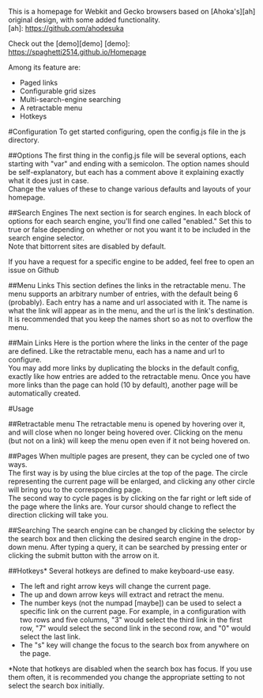 This is a homepage for Webkit and Gecko browsers based on [Ahoka's][ah] original design, with some added functionality.  
[ah]: https://github.com/ahodesuka

Check out the [demo][demo]
[demo]: https://spaghetti2514.github.io/Homepage


Among its feature are:

- Paged links
- Configurable grid sizes
- Multi-search-engine searching
- A retractable menu
- Hotkeys

#Configuration
To get started configuring, open the config.js file in the js directory.

##Options
The first thing in the config.js file will be several options, each starting with "var" and ending with a semicolon. The option names should be self-explanatory, but each has a comment above it explaining exactly what it does just in case.  
Change the values of these to change various defaults and layouts of your homepage.  

##Search Engines
The next section is for search engines. In each block of options for each search engine, you'll find one called "enabled." Set this to true or false depending on whether or not you want it to be included in the search engine selector.  
Note that bittorrent sites are disabled by default.  

If you have a request for a specific engine to be added, feel free to open an issue on Github

##Menu Links
This section defines the links in the retractable menu. The menu supports an arbitrary number of entries, with the default being 6 (probably). Each entry has a name and url associated with it. The name is what the link will appear as in the menu, and the url is the link's destination. It is recommended that you keep the names short so as not to overflow the menu.  

##Main Links
Here is the portion where the links in the center of the page are defined. Like the retractable menu, each has a name and url to configure.  
You may add more links by duplicating the blocks in the default config, exactly like how entries are added to the retractable menu. Once you have more links than the page can hold (10 by default), another page will be automatically created.  

#Usage

##Retractable menu
The retractable menu is opened by hovering over it, and will close when no longer being hovered over. Clicking on the menu (but not on a link) will keep the menu open even if it not being hovered on.  

##Pages
When multiple pages are present, they can be cycled one of two ways.  
The first way is by using the blue circles at the top of the page. The circle representing the current page will be enlarged, and clicking any other circle will bring you to the corresponding page.  
The second way to cycle pages is by clicking on the far right or left side of the page where the links are. Your cursor should change to reflect the direction clicking will take you.  

##Searching
The search engine can be changed by clicking the selector by the search box and then clicking the desired search engine in the drop-down menu. After typing a query, it can be searched by pressing enter or clicking the submit button with the arrow on it.  

##Hotkeys*
Several hotkeys are defined to make keyboard-use easy.

- The left and right arrow keys will change the current page.
- The up and down arrow keys will extract and retract the menu.
- The number keys (not the numpad [maybe]) can be used to select a specific link on the current page. For example, in a configuration with two rows and five columns, "3" would select the third link in the first row, "7" would select the second link in the second row, and "0" would select the last link.
- The "s" key will change the focus to the search box from anywhere on the page.

*Note that hotkeys are disabled when the search box has focus. If you use them often, it is recommended you change the appropriate setting to not select the search box initially.
